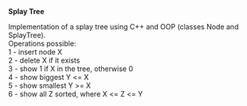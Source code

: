 **Splay Tree**

Implementation of a splay tree using C++ and OOP (classes Node and SplayTree).
<br>
Operations possible: <br>
1 - insert node X<br>
2 - delete X if it exists<br>
3 - show 1 if X in the tree, otherwise 0<br>
4 - show biggest Y <= X<br>
5 - show smallest Y >= X<br>
6 - show all Z sorted, where X <= Z <= Y
